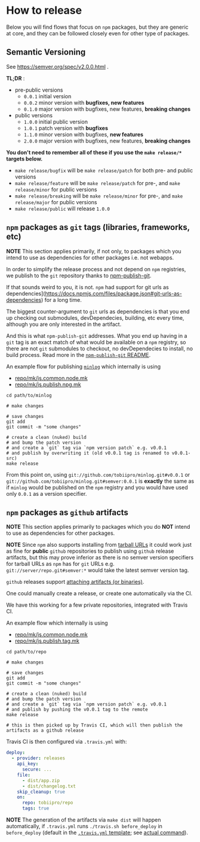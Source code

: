 # How to release

Below you will find flows that focus on `npm` packages, but they are generic at core,
and they can be followed closely even for other type of packages.


## Semantic Versioning

See https://semver.org/spec/v2.0.0.html .

**TL;DR** :

* pre-public versions
  * `0.0.1` initial version
  * `0.0.2` minor version with **bugfixes, new features**
  * `0.1.0` major version with bugfixes, new features, **breaking changes**
* public versions
  * `1.0.0` initial public version
  * `1.0.1` patch version with **bugfixes**
  * `1.1.0` minor version with bugfixes, **new features**
  * `2.0.0` major version with bugfixes, new features, **breaking changes**


**You don't need to remember all of these if you use the `make release/*` targets below.**

* `make release/bugfix` will be `make release/patch` for both pre- and public versions
* `make release/feature` will be `make release/patch` for pre-, and `make release/minor` for public versions
* `make release/breaking` will be `make release/minor` for pre-, and `make release/major` for public versions
* `make release/public` will release `1.0.0`


## `npm` packages as `git` tags (libraries, frameworks, etc)

**NOTE** This section applies primarily, if not only, to packages which you intend to use
as dependencies for other packages i.e. not webapps.

In order to simplify the release process and not depend on `npm` registries,
we publish to the `git` repository thanks to [npm-publish-git](https://github.com/andreineculau/npm-publish-git).

If that sounds weird to you, it is not. `npm` had support for
git urls as dependencies](https://docs.npmjs.com/files/package.json#git-urls-as-dependencies)
for a long time.

The biggest counter-argument to `git` urls as dependencies is that
you end up checking out submodules, devDependecies, building, etc every time,
although you are only interested in the artifact.

And this is what `npm-publish-git` addresses.
What you end up having in a `git` tag is an exact match of what would be available on a `npm` registry,
so there are not `git` submodules to checkout, no devDependecies to install, no build process.
Read more in the [`npm-publish-git` README](https://github.com/andreineculau/npm-publish-git/blob/master/README.md).

An example flow for publishing [`minlog`](https://github.com/tobiipro/minlog)
which internally is using

* [repo/mk/js.common.node.mk](repo/mk/js.common.node.mk)
* [repo/mk/js.publish.npg.mk](repo/mk/js.publish.npg.mk)

```
cd path/to/minlog

# make changes

# save changes
git add
git commit -m "some changes"

# create a clean (nuked) build
# and bump the patch version
# and create a `git` tag via `npm version patch` e.g. v0.0.1
# and publish by overwriting it (old v0.0.1 tag is renamed to v0.0.1-src)
make release
```

From this point on, using `git://github.com/tobiipro/minlog.git#v0.0.1`
or `git://github.com/tobiipro/minlog.git#semver:0.0.1` is **exactly** the same
as if `minlog` would be published on the `npm` registry
and you would have used only `0.0.1` as a version specifier.


## `npm` packages as `github` artifacts

**NOTE** This section applies primarily to packages which you do **NOT** intend to use
as dependencies for other packages.

**NOTE** Since `npm` also supports installing from
[tarball URLs](https://docs.npmjs.com/files/package.json#urls-as-dependencies) it could work just as
fine for **public** `github` repositories to publish using `github` release artifacts,
but this may prove inferior as there is no semver version specifiers for tarball URLs as `npm` has for `git` URLs
e.g. `git://server/repo.git#semver:*` would take the latest semver version tag.

`github` releases support [attaching artifacts (or binaries)](https://help.github.com/articles/creating-releases/).

One could manually create a release, or create one automatically via the CI.

We have this working for a few private repositories, integrated with Travis CI.

An example flow which internally is using

* [repo/mk/js.common.node.mk](repo/mk/js.common.node.mk)
* [repo/mk/js.publish.tag.mk](repo/mk/js.publish.tag.mk)

```
cd path/to/repo

# make changes

# save changes
git add
git commit -m "some changes"

# create a clean (nuked) build
# and bump the patch version
# and create a `git` tag via `npm version patch` e.g. v0.0.1
# and publish by pushing the v0.0.1 tag to the remote
make release

# this is then picked up by Travis CI, which will then publish the artifacts as a github release
```

Travis CI is then configured via `.travis.yml` with:

```yml
deploy:
  - provider: releases
    api_key:
      secure: ...
    file:
      - dist/app.zip
      - dist/changelog.txt
    skip_cleanup: true
    on:
      repo: tobiipro/repo
      tags: true
```

**NOTE** The generation of the artifacts via `make dist` will happen automatically,
if `.travis.yml` runs `./travis.sh before_deploy` in `before_deploy`
(default in the [`.travis.yml` template](../repo/dot.travis.yml); see [actual command](../repo/dot.travis.sh)).
